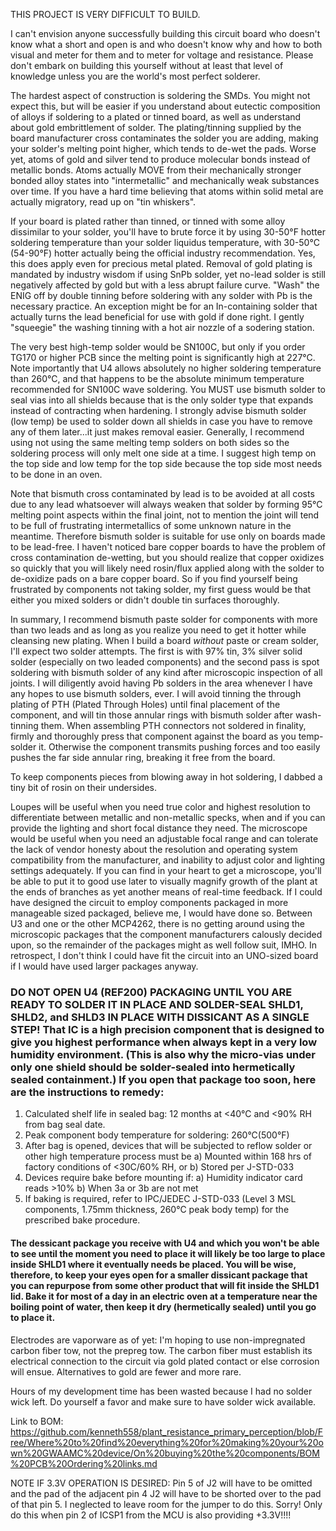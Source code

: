THIS PROJECT IS VERY DIFFICULT TO BUILD.  

I can't envision anyone successfully building this circuit board who doesn't know what a short and open is and who doesn't know why and how to both visual and meter for them and to meter for voltage and resistance.  Please don't embark on building this yourself without at least that level of knowledge unless you are the world's most perfect solderer.

The hardest aspect of construction is soldering the SMDs.  You might not expect this, but will be easier if you understand about eutectic composition of alloys if soldering to a plated or tinned board, as well as understand about gold embrittlement of solder.  The plating/tinning supplied by the board manufacturer cross contaminates the solder you are adding, making your solder's melting point higher, which tends to de-wet the pads.  Worse yet, atoms of gold and silver tend to produce molecular bonds instead of metallic bonds.  Atoms actually MOVE from their mechanically stronger bonded alloy states into "intermetallic" and mechanically weak substances over time.  If you have a hard time believing that atoms  within solid metal are actually migratory, read up on "tin whiskers".  

If your board is plated rather than tinned, or tinned with some alloy dissimilar to your solder, you'll have to brute force it by using 30-50°F hotter soldering temperature than your solder liquidus temperature, with 30-50°C (54-90°F) hotter actually being the official industry recommendation.  Yes, this does apply even for precious metal plated.  Removal of gold plating is mandated by industry wisdom if using SnPb solder, yet no-lead solder is still negatively affected by gold but with a less abrupt failure curve.  "Wash" the ENIG off by double tinning before soldering with any solder with Pb is the necessary practice.  An exception might be for an In-containing solder that actually turns the lead beneficial for use with gold if done right.  I gently "squeegie" the washing tinning with a hot air nozzle of a sodering station.  

The very best high-temp solder would be SN100C, but only if you order TG170 or higher PCB since the melting point is significantly high at 227°C.  Note importantly that U4 allows absolutely no higher soldering temperature than 260°C, and that happens to be the absolute minimum temperature recommended for SN100C wave soldering.  You MUST use bismuth solder to seal vias into all shields because that is the only solder type that expands instead of contracting when hardening.  I strongly advise bismuth solder (low temp) be used to solder down all shields in case you have to remove any of them later...it just makes removal easier.  Generally, I recommend using not using the same melting temp solders on both sides so the soldering process will only melt one side at a time.  I suggest high temp on the top side and low temp for the top side because the top side most needs to be done in an oven.

Note that bismuth cross contaminated by lead is to be avoided at all costs due to any lead whatsoever will always weaken that solder by forming 95°C melting point aspects within the final joint, not to mention the joint will tend to be full of frustrating intermetallics of some unknown nature in the meantime.  Therefore bismuth solder is suitable for use only on boards made to be lead-free.  I haven't noticed bare copper boards to have the problem of cross contamination de-wetting, but you should realize that copper oxidizes so quickly that you will likely need rosin/flux applied along with the solder to de-oxidize pads on a bare copper board.  So if you find yourself being frustrated by components not taking solder, my first guess would be that either you mixed solders or didn't double tin surfaces thoroughly.

In summary, I recommend bismuth paste solder for components with more than two leads and as long as you realize you need to get it hotter while cleansing new plating.   When I build a board _without_ paste or cream solder, I'll expect two solder attempts.  The first is with 97% tin, 3% silver solid solder (especially on two leaded components) and the second pass is spot soldering with bismuth solder of any kind after microscopic inspection of all joints.  I will diligently avoid having Pb solders in the area whenever I have any hopes to use bismuth solders, ever.  I will avoid tinning the through plating of PTH (Plated Through Holes) until final placement of the component, and will tin those annular rings with bismuth solder after wash-tinning them.  When assembling PTH connectors not soldered in finality, firmly and thoroughly press that component against the board as you temp-solder it.  Otherwise the component transmits pushing forces and too easily pushes the far side annular ring, breaking it free from the board.

To keep components pieces from blowing away in hot soldering, I dabbed a tiny bit of rosin on their undersides.  

Loupes will be useful when you need true color and highest resolution to differentiate between metallic and non-metallic specks, when and if you can provide the lighting and short focal distance they need.  The microscope would be useful when you need an adjustable focal range and can tolerate the lack of vendor honesty about the resolution and operating system compatibility from the manufacturer, and inability to adjust color and lighting settings adequately.  If you can find in your heart to get a microscope, you'll be able to put it to good use later to visually magnify growth of the plant at the ends of branches as yet another means of real-time feedback.  If I could have designed the circuit to employ components packaged in more manageable sized packaged, believe me, I would have done so.  Between U3 and one or the other MCP4262, there is no getting around using the microscopic packages that the component manufacturers calously decided upon, so the remainder of the packages might as well follow suit, IMHO.  In retrospect, I don't think I could have fit the circuit into an UNO-sized board if I would have used larger packages anyway.

### DO NOT OPEN U4 (REF200) PACKAGING UNTIL YOU ARE READY TO SOLDER IT IN PLACE AND SOLDER-SEAL SHLD1, SHLD2, and SHLD3 IN PLACE WITH DISSICANT AS A SINGLE STEP!  That IC is a high precision component that is designed to give you highest performance when always kept in a very low humidity environment.  (This is also why the micro-vias under only one shield should be solder-sealed into hermetically sealed containment.)  If you open that package too soon, here are the instructions to remedy: 
 1. Calculated shelf life in sealed bag: 12 months at <40°C and <90% RH from bag seal date.
 2. Peak component body temperature for soldering: 260°C(500°F)
 3. After bag is opened, devices that will be subjected to reflow solder or other high temperature process must be 
   a) Mounted within 168 hrs of factory conditions of <30C/60% RH, or
   b) Stored per J-STD-033
 4. Devices require bake before mounting if:
   a) Humidity indicator card reads >10%
   b) When 3a or 3b are not met
 5. If baking is required, refer to IPC/JEDEC J-STD-033 (Level 3 MSL components, 1.75mm thickness, 260°C peak body temp) for the prescribed bake procedure.

#### The dessicant package you receive with U4 and which you won't be able to see until the moment you need to place it will likely be too large to place inside SHLD1 where it eventually needs be placed.  You will be wise, therefore, to keep your eyes open for a smaller dissicant package that you can repurpose from some other product that will fit inside the SHLD1 lid.  Bake it for most of a day in an electric oven at a temperature near the boiling point of water, then keep it dry (hermetically sealed) until you go to place it.

Electrodes are vaporware as of yet: I'm hoping to use non-impregnated carbon fiber tow, not the prepreg tow.  The carbon fiber must establish its electrical connection to the circuit via gold plated contact or else corrosion will ensue.  Alternatives to gold are fewer and more rare.

Hours of my development time has been wasted because I had no solder wick left.  Do yourself a favor and make sure to have solder wick available.

Link to BOM: https://github.com/kenneth558/plant_resistance_primary_perception/blob/Free/Where%20to%20find%20everything%20for%20making%20your%20own%20GWAAMC%20device/On%20buying%20the%20components/BOM%20PCB%20Ordering%20links.md

NOTE IF 3.3V OPERATION IS DESIRED:  Pin 5 of J2 will have to be omitted and the pad of the adjacent pin 4 J2 will have to be shorted over to the pad of that pin 5.  I neglected to leave room for the jumper to do this.  Sorry!   Only do this when pin 2 of ICSP1 from the MCU is also providing +3.3V!!!!
